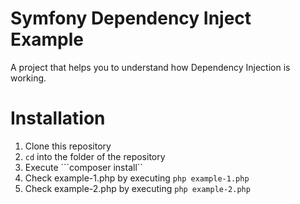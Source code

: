 # Symfony Dependency Inject Example
A project that helps you to understand how Dependency Injection is working.

# Installation

1. Clone this repository
2. `cd` into the folder of the repository
3. Execute ```composer install``
4. Check example-1.php by executing `php example-1.php`
5. Check example-2.php by executing `php example-2.php`
